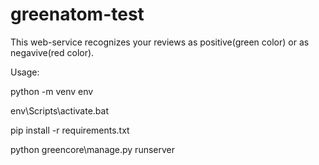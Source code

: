 # greenatom-test

This web-service recognizes your reviews as positive(green color) or as negavive(red color).

Usage:

python -m venv env

env\Scripts\activate.bat

pip install -r requirements.txt

python greencore\manage.py runserver
